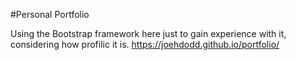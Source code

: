 #Personal Portfolio

Using the Bootstrap framework here just to gain experience with it, considering how profilic it is. https://joehdodd.github.io/portfolio/

